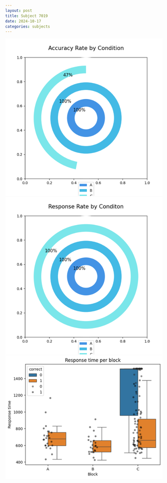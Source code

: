 ```yaml
---
layout: post
title: Subject 7019
date: 2024-10-17
categories: subjects
---
```


![](data/7019/run-14/7019_accuracy_rate.png)
![](data/7019/run-14/7019_response_rate.png)
![](data/7019/run-14/7019_rt.png)
